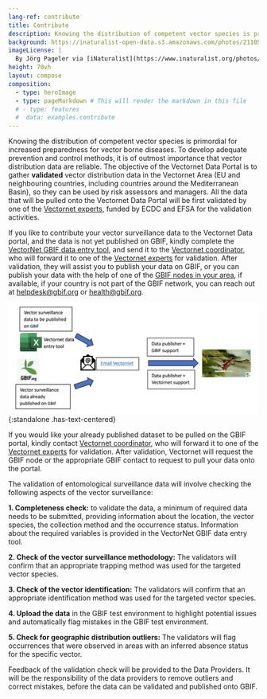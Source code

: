 ```yaml
---
lang-ref: contribute
title: Contribute
description: Knowing the distribution of competent vector species is primordial for increased preparedness for vector borne diseases.
background: https://inaturalist-open-data.s3.amazonaws.com/photos/211057756/original.jpeg
imageLicense: |
  By Jörg Pageler via [iNaturalist](https://www.inaturalist.org/photos/211057756) CC-BY-NC 4.0
height: 70vh
layout: compose
composition:
  - type: heroImage
  - type: pageMarkdown # This will render the markdown in this file
  # - type: features
  #  data: examples.contribute
---
```


Knowing the distribution of competent vector species is primordial for increased preparedness for vector borne diseases. To develop adequate prevention and control methods, it is of outmost importance that vector distribution data are reliable. The objective of the Vectornet Data Portal is to gather **validated** vector distribution data in the Vectornet Area (EU and neighbouring countries, including countries around the Mediterranean Basin), so they can be used by risk assessors and managers. All the data that will be pulled onto the Vectornet Data Portal will be first validated by one of the [Vectornet experts](/about#vectornet-experts), funded by ECDC and EFSA for the validation activities.

If you like to contribute your vector surveillance data to the Vectornet Data portal, and the data is not yet published on GBIF, kindly complete the [VectorNet GBIF data entry tool](/link-should-go-here), and send it to the [Vectornet coordinator](/www.ecdc.europa.eu/en/about-us/partnerships-and-networks/disease-and-laboratory-networks/vector-net), who will forward it to one of the [Vectornet experts](/about#vectornet-experts) for validation. After validation, they will assist you to publish your data on GBIF, or you can publish your data with the help of one of the [GBIF nodes in your area](/link-should-go-here), if available, if your country is not part of the GBIF network, you can reach out at [helpdesk@gbif.org](mailto:helpdesk@gbif.org) or [health@gbif.org](mailto:health@gbif.org).

![some figure text](/assets/images/vn2.png){:standalone .has-text-centered}

If you would like your already published dataset to be pulled on the GBIF portal, kindly contact [Vectornet coordinator](/www.ecdc.europa.eu/en/about-us/partnerships-and-networks/disease-and-laboratory-networks/vector-net), who will forward it to one of the [Vectornet experts](/about#vectornet-experts) for validation. After validation, Vectornet will request the GBIF node or the appropriate GBIF contact to request to pull your data onto the portal.

The validation of entomological surveillance data will involve checking the following aspects of the vector surveillance:

**1. Completeness check:** to validate the data, a minimum of required data needs to be submitted, providing information about the location, the vector species, the collection method and the occurrence status. Information about the required variables is provided in the VectorNet GBIF data entry tool. 

**2.	Check of the vector surveillance methodology:**  The validators will confirm that an appropriate trapping method was used for the targeted vector species. 

**3.	Check of the vector identification:**  The validators will confirm that an appropriate identification method was used for the targeted vector species.

**4.	Upload the data** in the GBIF test environment to highlight potential issues and automatically flag mistakes in the GBIF test environment.

**5.	Check for geographic distribution outliers:** The validators will flag occurrences that were observed in areas with an inferred absence status for the specific vector.

Feedback of the validation check will be provided to the Data Providers. It will be the responsibility of the data providers to remove outliers and correct mistakes, before the data can be validated and published onto GBIF.
